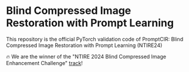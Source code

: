 # Blind Compressed Image Restoration with Prompt Learning

This repository is the official PyTorch validation code of PromptCIR: Blind Compressed Image Restoration with Prompt Learning (NTIRE24)

🔥 We are the winner of the "NTIRE 2024 Blind Compressed Image Enhancement Challenge" [track](https://codalab.lisn.upsaclay.fr/competitions/17548)!
